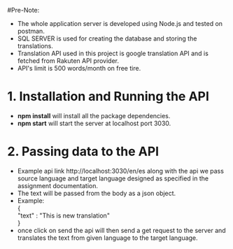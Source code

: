 #Pre-Note:
- The whole application server is developed using Node.js and tested on postman.
- SQL SERVER is used for creating the database and storing the translations.
- Translation API used in this project is google translation API and is fetched from Rakuten API provider.
- API's limit is 500 words/month on free tire.
# 1. Installation and Running the API

- **npm install** will install all the package dependencies.
- **npm start** will start the server at localhost port 3030.

# 2. Passing data to the API

- Example api link http://localhost:3030/en/es along with the api we pass source language and target language designed
  as specified in the assignment documentation.
- The text will be passed from the body as a json object.
- Example:  
  {  
  "text" : "This is new translation"  
  }
- once click on send the api will then send a get request to the server and translates the text from given language to
  the target language.

